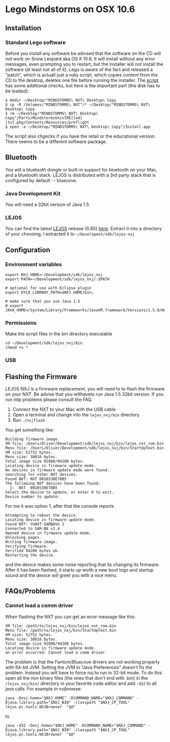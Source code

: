 # Lego Mindstorms on OSX 10.6

## Installation

### Standard Lego software

Before you install any software be adivsed that the software on the CD will not work on Snow Leopard aka OS X 10.6. It will install without any error messages, even prompting you to restart, but the installer will not install the software (at least not all of it). Lego is aware of the fact and released a "patch", which is actuall just a ruby script, which copies content from the CD to the desktop, deletes one file before running the installer. The [script][patch-sl] has some additional checks, but here is the important part (the disk has to be loaded):

	$ mkdir ~/Desktop/"MINDSTORMS\ NXT\ Desktop\ Copy
	$ cp -R /Volumes/"MINDSTORMS\ NXT"/* ~/Desktop/"MINDSTORMS\ NXT\ Desktop\ Copy
	$ rm ~/Desktop/"MINDSTORMS\ NXT\ Desktop\ Copy"/Parts/MindstormsUniv[RE][ed][tu].pkg/Contents/Resources/preflight
	$ open -a ~/Desktop/"MINDSTORMS\ NXT\ Desktop\ Copy"/Install.app

The script also chgecks if you have the retail or the educational version. There seems to be a different software package.

## Bluetooth ##

You will a bluetooth dongle or  built-in support for bluetooth on your Mac, and a bluetooth stack. LEJOS is distributed with a 3rd party stack that is configured by default -- bluecove.

### Java Development Kit

You will need a 32bit version of Java 1.5

### LEJOS 

You can find the latest [LEJOS][lejos] release (0.85) [here][lejos.download]. Extract it into a directory of your choosing, I extracted it to `~/Developent/sdk/lejos-nxj`

## Configuration

### Environment variables ###

	export NXJ_HOME=~/Development/sdk/lejos_nxj
	export PATH=~/Development/sdk/lejos_nxj/:$PATH

	# optional for use with Eclipse plugin
	export DYLD_LIBRARY_PATH=$NXJ_HOME/bin;

	# make sure that you use Java 1.5
	# export JAVA_HOME=/System/Library/Frameworks/JavaVM.framework/Versions/1.5.0/Home

### Permissions

Make the script files in the bin directory executable

	cd ~/Development/sdk/lejos_nxj/bin
	chmod +x *

### USB

## Flashing the Firmware ##

LEJOS NXJ is a firmware replacement, you will need to to flash the firmware on your NXT. Be advise that you willhaveto run Java 1.5 32bit version. If you run intp problems please consult the FAQ.

1. Connect the NXT to your Mac with the USB cable
2. Open a terminal and change into the `lejos_nxj/bin` directory
3. Run `./nxjflash`

You get something like:

	Building firmware image.
	VM file: /Users/Oliver/Development/sdk/lejos_nxj/bin/lejos_nxt_rom.bin
	Menu file: /Users/Oliver/Development/sdk/lejos_nxj/bin/StartUpText.bin
	VM size: 52752 bytes.
	Menu size: 38016 bytes.
	Total image size 91008/94208 bytes.
	Locating device in firmware update mode.
	No devices in firmware update mode were found.
	Searching for other NXT devices.
	Found NXT: NXT 0016530E78B5
	The following NXT devices have been found:
	  1:  NXT  0016530E78B5
	Select the device to update, or enter 0 to exit.
	Device number to update:
	
For me it was option 1, after that the console reports

	Attempting to reboot the device.
	Locating device in firmware update mode.
	Found NXT: %%NXT-SAMBA%% 1
	Connected to SAM-BA v1.4
	Opened device in firmware update mode.
	Unlocking pages.
	Writing firmware image.
	Verifying firmware.
	Verified 94208 bytes ok.
	Restarting the device.

and the device makes some noise reporting that its changing its firmware. After it has been flashed, it starts up woith a new boot logo and startup sound and the device will greet you with a nice menu.

## FAQs/Problems ##

### Cannot load a comm driver

When flashing the NXT you can get an error message like this:

	VM file: /path/to/lejos_nxj/bin/lejos_nxt_rom.bin
	Menu file: /path/to/lejos_nxj/bin/StartUpText.bin
	VM size: 52752 bytes.
	Menu size: 38016 bytes.
	Total image size 91008/94208 bytes.
	Locating device in firmware update mode.
	an error occurred: Cannot load a comm driver

The problem is that the Fantom/Bluecove drivers are not working properly with 64-bit JVM. Setting the JVM in "Java Preferences" doesn't fix the problem. Instead you will have to force nxj to run in 32-bit mode. To do this open all the non binary files (the ones that don't end with .bin) in the `/lejos_nxj/bin/` directory in your favorite code editor and add `-d32` to all java calls. For example in nxjbrowse:

	java -Dnxj.home="$NXJ_HOME" -DCOMMAND_NAME="$NXJ_COMMAND" -Djava.library.path="$NXJ_BIN" -classpath "$NXJ_CP_TOOL" lejos.pc.tools.NXJBrowser  "$@" 

to

	java -d32 -Dnxj.home="$NXJ_HOME" -DCOMMAND_NAME="$NXJ_COMMAND" -Djava.library.path="$NXJ_BIN" -classpath "$NXJ_CP_TOOL" lejos.pc.tools.NXJBrowser  "$@" 

[patch-sl]: http://cache.lego.com/upload/contentTemplating/Mindstorms2SupportFilesDownloads/otherfiles/download19F59F05CF386B50188A5B9FFE3C9BF2.zip

[lejos]: http://lejos.sourceforge.net/
[lejos.download]: http://sourceforge.net/projects/lejos/files/lejos-NXJ/0.8.5beta/lejos_NXJ_0_8_5beta.tar.gz/download


